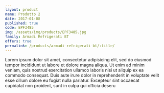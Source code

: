 ```yaml
---
layout: product
name: Prodotto 2
date: 2017-01-08
published: true
code: EPF3485
img: /assets/img/products/EPF3485.jpg
family: Armadi Refrigerati BT
offers: true
permalink: /products/armadi-refrigerati-bt/:title/
---
```


Lorem ipsum dolor sit amet, consectetur adipisicing elit, sed do eiusmod tempor incididunt ut labore et dolore magna aliqua. Ut enim ad minim veniam, quis nostrud exercitation ullamco laboris nisi ut aliquip ex ea commodo consequat. Duis aute irure dolor in reprehenderit in voluptate velit esse cillum dolore eu fugiat nulla pariatur. Excepteur sint occaecat cupidatat non proident, sunt in culpa qui officia deseru
